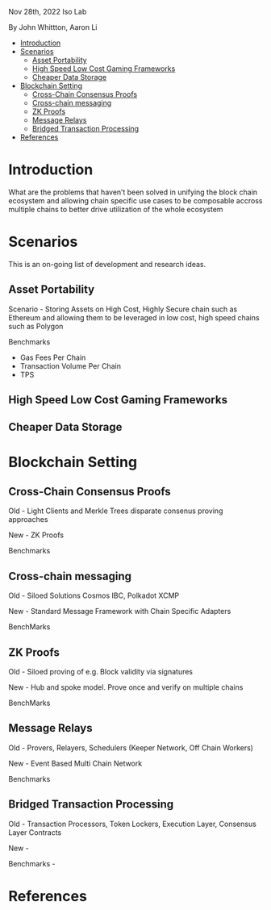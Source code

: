 Nov 28th, 2022
Iso Lab

By John Whittton, Aaron Li

- [Introduction](#introduction)
- [Scenarios](#scenarios)
  - [Asset Portability](#asset-portability)
  - [High Speed Low Cost Gaming Frameworks](#high-speed-low-cost-gaming-frameworks)
  - [Cheaper Data Storage](#cheaper-data-storage)
- [Blockchain Setting](#blockchain-setting)
  - [Cross-Chain Consensus Proofs](#cross-chain-consensus-proofs)
  - [Cross-chain messaging](#cross-chain-messaging)
  - [ZK Proofs](#zk-proofs)
  - [Message Relays](#message-relays)
  - [Bridged Transaction Processing](#bridged-transaction-processing)
- [References](#references)


# Introduction

What are the problems that haven’t been solved in unifying the block chain ecosystem and allowing chain specific use cases to be composable accross multiple chains to better drive utilization of the whole ecosystem

# Scenarios
This is an on-going list of development and research ideas.

## Asset Portability

Scenario - Storing Assets on High Cost, Highly Secure chain such as Ethereum and allowing them to be leveraged in low cost, high speed chains such as Polygon

Benchmarks
* Gas Fees Per Chain
* Transaction Volume Per Chain
* TPS

## High Speed Low Cost Gaming Frameworks

## Cheaper Data Storage


# Blockchain Setting

## Cross-Chain Consensus Proofs

Old - Light Clients and Merkle Trees disparate consenus proving approaches

New - ZK Proofs 

Benchmarks 

## Cross-chain messaging

Old - Siloed Solutions Cosmos IBC, Polkadot XCMP

New - Standard Message Framework with Chain Specific Adapters

BenchMarks

## ZK Proofs

Old - Siloed proving of e.g. Block validity via signatures

New - Hub and spoke model. Prove once and verify on multiple chains

BenchMarks

## Message Relays

Old - Provers, Relayers, Schedulers (Keeper Network, Off Chain Workers)

New - Event Based Multi Chain Network

Benchmarks


## Bridged Transaction Processing

Old - Transaction Processors, Token Lockers, Execution Layer, Consensus Layer Contracts

New -

Benchmarks - 


# References
